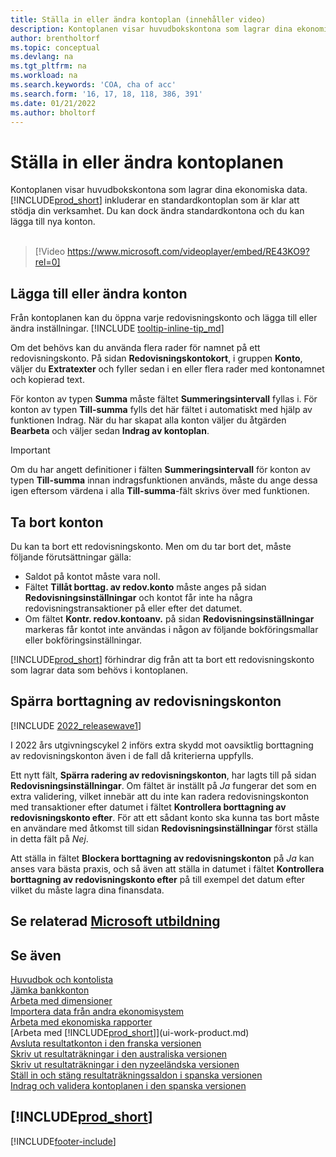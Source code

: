 ```yaml
---
title: Ställa in eller ändra kontoplan (innehåller video)
description: Kontoplanen visar huvudbokskontona som lagrar dina ekonomiska data. Du kan dock ändra standardkontona i kontoplanen och du kan lägga till nya konton.
author: brentholtorf
ms.topic: conceptual
ms.devlang: na
ms.tgt_pltfrm: na
ms.workload: na
ms.search.keywords: 'COA, cha of acc'
ms.search.form: '16, 17, 18, 118, 386, 391'
ms.date: 01/21/2022
ms.author: bholtorf
---
```

# Ställa in eller ändra kontoplanen

Kontoplanen visar huvudbokskontona som lagrar dina ekonomiska data. [!INCLUDE[prod_short](includes/prod_short.md)] inkluderar en standardkontoplan som är klar att stödja din verksamhet. Du kan dock ändra standardkontona och du kan lägga till nya konton.
<br><br>  

> [!Video https://www.microsoft.com/videoplayer/embed/RE43KO9?rel=0]

## Lägga till eller ändra konton

Från kontoplanen kan du öppna varje redovisningskonto och lägga till eller ändra inställningar. [!INCLUDE [tooltip-inline-tip_md](includes/tooltip-inline-tip_md.md)] 

Om det behövs kan du använda flera rader för namnet på ett redovisningskonto. På sidan **Redovisningskontokort**, i gruppen **Konto**, väljer du **Extratexter** och fyller sedan i en eller flera rader med kontonamnet och kopierad text.  

För konton av typen **Summa** måste fältet **Summeringsintervall** fyllas i. För konton av typen **Till-summa** fylls det här fältet i automatiskt med hjälp av funktionen Indrag. När du har skapat alla konton väljer du åtgärden **Bearbeta** och väljer sedan **Indrag av kontoplan**.  

> [!IMPORTANT]
> Om du har angett definitioner i fälten **Summeringsintervall** för konton av typen **Till-summa** innan indragsfunktionen används, måste du ange dessa igen eftersom värdena i alla **Till-summa**-fält skrivs över med funktionen.

## Ta bort konton

Du kan ta bort ett redovisningskonto. Men om du tar bort det, måste följande förutsättningar gälla:  

* Saldot på kontot måste vara noll.  
* Fältet **Tillåt borttag. av redov.konto** måste anges på sidan **Redovisningsinställningar** och kontot får inte ha några redovisningstransaktioner på eller efter det datumet.  
* Om fältet **Kontr. redov.kontoanv.** på sidan **Redovisningsinställningar** markeras får kontot inte användas i någon av följande bokföringsmallar eller bokföringsinställningar.  

[!INCLUDE[prod_short](includes/prod_short.md)] förhindrar dig från att ta bort ett redovisningskonto som lagrar data som behövs i kontoplanen.  

## Spärra borttagning av redovisningskonton

[!INCLUDE [2022_releasewave1](includes/2022_releasewave1.md)]

I 2022 års utgivningscykel 2 införs extra skydd mot oavsiktlig borttagning av redovisningskonton även i de fall då kriterierna uppfylls.  

Ett nytt fält, **Spärra radering av redovisningskonton**, har lagts till på sidan **Redovisningsinställningar**. Om fältet är inställt på *Ja* fungerar det som en extra validering, vilket innebär att du inte kan radera redovisningskonton med transaktioner efter datumet i fältet **Kontrollera borttagning av redovisningskonto efter**. För att ett sådant konto ska kunna tas bort måste en användare med åtkomst till sidan **Redovisningsinställningar** först ställa in detta fält på *Nej*.  

Att ställa in fältet **Blockera borttagning av redovisningskonton** på *Ja* kan anses vara bästa praxis, och så även att ställa in datumet i fältet **Kontrollera borttagning av redovisningskonto efter** på till exempel det datum efter vilket du måste lagra dina finansdata.  

## Se relaterad [Microsoft utbildning](/training/modules/chart-accounts-dynamics-365-business-central/index)

## Se även

[Huvudbok och kontolista](finance-general-ledger.md)  
[Jämka bankkonton](bank-manage-bank-accounts.md)  
[Arbeta med dimensioner](finance-dimensions.md)  
[Importera data från andra ekonomisystem](across-import-data-configuration-packages.md)  
[Arbeta med ekonomiska rapporter](bi-how-work-account-schedule.md)  
[Arbeta med [!INCLUDE[prod_short](includes/prod_short.md)]](ui-work-product.md)  
[Avsluta resultatkonton i den franska versionen](LocalFunctionality/France/how-to-close-income-statement-accounts.md)  
[Skriv ut resultaträkningar i den australiska versionen](LocalFunctionality/Australia/how-to-print-income-statements.md)  
[Skriv ut resultaträkningar i den nyzeeländska versionen](LocalFunctionality/NewZealand/how-to-print-income-statements.md)  
[Ställ in och stäng resultaträkningssaldon i spanska versionen](LocalFunctionality/Spain/how-to-set-up-and-close-income-statement-balances.md)  
[Indrag och validera kontoplanen i den spanska versionen](LocalFunctionality/Spain/how-to-indent-and-validate-chart-of-accounts.md)  

## [!INCLUDE[prod_short](includes/free_trial_md.md)]

[!INCLUDE[footer-include](includes/footer-banner.md)]
